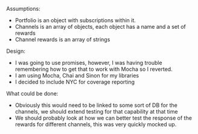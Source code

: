 Assumptions:

- Portfolio is an object with subscriptions within it.
- Channels is an array of objects, each object has a name and a set of rewards
- Channel rewards is an array of strings

Design:

- I was going to use promises, however, I was having trouble remembering how to get that to work with Mocha so I reverted.
- I am using Mocha, Chai and Sinon for my libraries
- I decided to include NYC for coverage reporting

What could be done:

- Obviously this would need to be linked to some sort of DB for the channels, we should extend testing for that capability at that time
- We should probably look at how we can better test the response of the rewards for different channels, this was very quickly mocked up.
